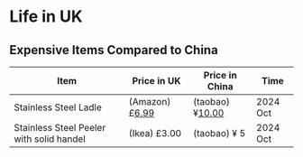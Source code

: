 # Life in UK

## Expensive Items Compared to China

| Item | Price in UK | Price in China | Time |
| --- | --- | --- |--- |
| Stainless Steel Ladle | (Amazon)£[6.99](https://www.amazon.co.uk/Genware-NEV-62709-Ladle-Stainless-Steel/dp/B009BQ1AQW/ref=sr_1_8?dib=eyJ2IjoiMSJ9.8G7EEPnP1mGk8UQ4REJOo9LzNYJZAwQ8q3Nwfx_0TBB1gBg0mbL8aJNXr9BIM2v533XqgVX1Q51InJ3MBZ5939GIzFLqYut9c9mB0XgWpJBio_2dY_6kdv6mwVVsDR_Pi2fNBIpL8SYTmir_5q5Snsg5ya6abrc_LU4CNPNy8Kx0ubms3aV4iHmFtWK7qtDou4HnECj9KD4kOPSxVBWqHnVHxdDF3skM08or7j86RdNubP6pysQmf33OO6go4ctVJJIpDtMroiu4qsToAmHaDRwRBRD6iBmkdLkmK-OBWmA.o9iGvDrEpItl51desSIlyw8dZQ4qB05EeMBDihP9YtE&dib_tag=se&keywords=ladel&qid=1730032927&sr=8-8) | (taobao) ¥[10.00](https://detail.tmall.com/item.htm?abbucket=20&id=788148963689&ns=1&priceTId=2100c80d17300329790171612e0bb0&skuId=5597668750003&spm=a21n57.1.item.2.2790523cTyJlmH&utparam=%7B%22aplus_abtest%22%3A%22cf8bb43eefd7ce6d715d863588edddc2%22%7D&xxc=taobaoSearch)| 2024 Oct |
| Stainless Steel Peeler with solid handel | (Ikea) £3.00 | (taobao) ¥ 5 | 2024 Oct |
